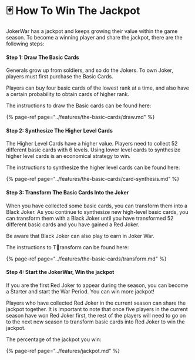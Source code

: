 # 🃏 How To Win The Jackpot

JokerWar has a jackpot and keeps growing their value within the game season. To become a winning player and share the jackpot, there are the following steps:

#### Step 1: Draw The Basic Cards

Generals grow up from soldiers, and so do the Jokers. To own Joker, players must first purchase the Basic Cards.

Players can buy four basic cards of the lowest rank at a time, and also have a certain probability to obtain cards of higher rank.

The instructions to draw the Basic cards can be found here:

{% page-ref page="../features/the-basic-cards/draw.md" %}

#### Step 2: Synthesize The Higher Level Cards

The Higher Level Cards have a higher value. Players need to collect 52 different basic cards with 6 levels. Using lower level cards to synthesize higher level cards is an economical strategy to win.

The instructions to synthesize the higher level cards can be found here:

{% page-ref page="../features/the-basic-cards/card-synthesis.md" %}

#### Step 3: Transform The Basic Cards Into the Joker​

When you have collected some basic cards, you can transform them into a Black Joker. As you continue to synthesize new high-level basic cards, you can transform them with a Black Joker until you have transformed 52 different basic cards and you have gained a Red Joker.

Be aware that Black Joker can also play to earn in Joker War.

The instructions to Transform can be found here:

{% page-ref page="../features/the-basic-cards/transform.md" %}

#### Step 4: Start the JokerWar, Win the jackpot

If you are the first Red Joker to appear during the season, you can become a Starter and start the War Period. You can win  more jackpot!

Players who have collected Red Joker in the current season can share the jackpot together. It is important to note that once five players in the current season have won Red Joker first, the rest of the players will need to go on to the next new season to transform basic cards into Red Joker to win the jackpot.

The percentage of the jackpot you win: 

{% page-ref page="../features/jackpot.md" %}



